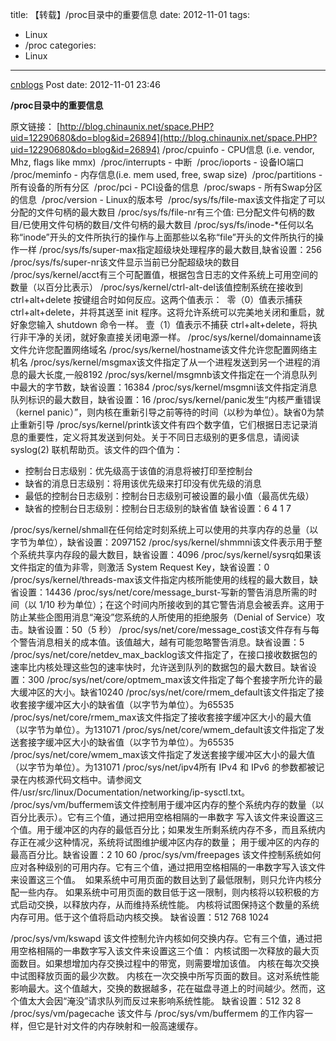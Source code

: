 title: 【转载】/proc目录中的重要信息
date: 2012-11-01
tags:
  - Linux
  - /proc
categories:
  - Linux
---

[cnblogs](http://www.cnblogs.com/pcy0/archive/2012/11/01/proc_has_what.html) Post date: 2012-11-01 23:46

**/proc目录中的重要信息**

<!-- more -->

原文链接： [http://blog.chinaunix.net/space.PHP?uid=12290680&do=blog&id=26894](http://blog.chinaunix.net/space.PHP?uid=12290680&do=blog&id=26894)
/proc/cpuinfo - CPU信息 (i.e. vendor, Mhz, flags like mmx) 
/proc/interrupts - 中断 
/proc/ioports - 设备IO端口 
/proc/meminfo - 内存信息(i.e. mem used, free, swap size) 
/proc/partitions - 所有设备的所有分区 
/proc/pci - PCI设备的信息 
/proc/swaps - 所有Swap分区的信息 
/proc/version - Linux的版本号 
/proc/sys/fs/file-max该文件指定了可以分配的文件句柄的最大数目
/proc/sys/fs/file-nr有三个值: 已分配文件句柄的数目/已使用文件句柄的数目/文件句柄的最大数目
/proc/sys/fs/inode-\*任何以名称“inode”开头的文件所执行的操作与上面那些以名称“file”开头的文件所执行的操作一样
/proc/sys/fs/super-max指定超级块处理程序的最大数目,缺省设置：256
/proc/sys/fs/super-nr该文件显示当前已分配超级块的数目
/proc/sys/kernel/acct有三个可配置值，根据包含日志的文件系统上可用空间的数量（以百分比表示）
/proc/sys/kernel/ctrl-alt-del该值控制系统在接收到 ctrl+alt+delete 按键组合时如何反应。这两个值表示： 
零（0）值表示捕获 ctrl+alt+delete，并将其送至 init 程序。这将允许系统可以完美地关闭和重启，就好象您输入 shutdown 命令一样。
壹（1）值表示不捕获 ctrl+alt+delete，将执行非干净的关闭，就好象直接关闭电源一样。
/proc/sys/kernel/domainname该文件允许您配置网络域名
/proc/sys/kernel/hostname该文件允许您配置网络主机名
/proc/sys/kernel/msgmax该文件指定了从一个进程发送到另一个进程的消息的最大长度,一般8192
/proc/sys/kernel/msgmnb该文件指定在一个消息队列中最大的字节数，缺省设置：16384
/proc/sys/kernel/msgmni该文件指定消息队列标识的最大数目，缺省设置：16
/proc/sys/kernel/panic发生“内核严重错误（kernel panic）”，则内核在重新引导之前等待的时间（以秒为单位）。缺省0为禁止重新引导
/proc/sys/kernel/printk该文件有四个数字值，它们根据日志记录消息的重要性，定义将其发送到何处。关于不同日志级别的更多信息，请阅读 syslog(2) 联机帮助页。该文件的四个值为： 
  - 控制台日志级别：优先级高于该值的消息将被打印至控制台
  - 缺省的消息日志级别：将用该优先级来打印没有优先级的消息
  - 最低的控制台日志级别：控制台日志级别可被设置的最小值（最高优先级）
  - 缺省的控制台日志级别：控制台日志级别的缺省值
缺省设置：6 4 1 7

/proc/sys/kernel/shmall在任何给定时刻系统上可以使用的共享内存的总量（以字节为单位），缺省设置：2097152
/proc/sys/kernel/shmmni该文件表示用于整个系统共享内存段的最大数目，缺省设置：4096
/proc/sys/kernel/sysrq如果该文件指定的值为非零，则激活 System Request Key，缺省设置：0
/proc/sys/kernel/threads-max该文件指定内核所能使用的线程的最大数目，缺省设置：14436
/proc/sys/net/core/message\_burst-写新的警告消息所需的时间（以 1/10 秒为单位）；在这个时间内所接收到的其它警告消息会被丢弃。这用于防止某些企图用消息“淹没”您系统的人所使用的拒绝服务（Denial of Service）攻击。缺省设置：50（5 秒）
/proc/sys/net/core/message\_cost该文件存有与每个警告消息相关的成本值。该值越大，越有可能忽略警告消息。缺省设置：5
/proc/sys/net/core/netdev\_max\_backlog该文件指定了，在接口接收数据包的速率比内核处理这些包的速率快时，允许送到队列的数据包的最大数目。缺省设置：300
/proc/sys/net/core/optmem\_max该文件指定了每个套接字所允许的最大缓冲区的大小。缺省10240
/proc/sys/net/core/rmem\_default该文件指定了接收套接字缓冲区大小的缺省值（以字节为单位）。为65535
/proc/sys/net/core/rmem\_max该文件指定了接收套接字缓冲区大小的最大值（以字节为单位）。为131071
/proc/sys/net/core/wmem\_default该文件指定了发送套接字缓冲区大小的缺省值（以字节为单位）。为65535
/proc/sys/net/core/wmem\_max该文件指定了发送套接字缓冲区大小的最大值（以字节为单位）。为131071
/proc/sys/net/ipv4所有 IPv4 和 IPv6 的参数都被记录在内核源代码文档中。请参阅文件/usr/src/linux/Documentation/networking/ip-sysctl.txt。
/proc/sys/vm/buffermem该文件控制用于缓冲区内存的整个系统内存的数量（以百分比表示）。它有三个值，通过把用空格相隔的一串数字 写入该文件来设置这三个值。用于缓冲区的内存的最低百分比；如果发生所剩系统内存不多，而且系统内存正在减少这种情况，系统将试图维护缓冲区内存的数量； 用于缓冲区的内存的最高百分比。缺省设置：2 10 60
/proc/sys/vm/freepages
该文件控制系统如何应对各种级别的可用内存。它有三个值，通过把用空格相隔的一串数字写入该文件来设置这三个值。 
如果系统中可用页面的数目达到了最低限制，则只允许内核分配一些内存。
如果系统中可用页面的数目低于这一限制，则内核将以较积极的方式启动交换，以释放内存，从而维持系统性能。
内核将试图保持这个数量的系统内存可用。低于这个值将启动内核交换。
缺省设置：512 768 1024

/proc/sys/vm/kswapd
该文件控制允许内核如何交换内存。它有三个值，通过把用空格相隔的一串数字写入该文件来设置这三个值：
内核试图一次释放的最大页面数目。如果想增加内存交换过程中的带宽，则需要增加该值。
内核在每次交换中试图释放页面的最少次数。
内核在一次交换中所写页面的数目。这对系统性能影响最大。这个值越大，交换的数据越多，花在磁盘寻道上的时间越少。然而，这个值太大会因“淹没”请求队列而反过来影响系统性能。
缺省设置：512 32 8
/proc/sys/vm/pagecache
该文件与 /proc/sys/vm/buffermem 的工作内容一样，但它是针对文件的内存映射和一般高速缓存。
